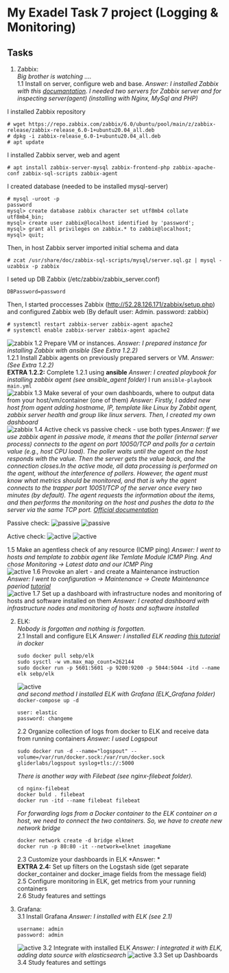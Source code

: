 My Exadel Task 7 project (Logging & Monitoring)
======================================================

Tasks
---------------

1. Zabbix:  
   *Big brother is watching  ....*  
   1.1 Install on server, configure web and base. *Answer: I installed Zabbix with this [documantation](https://www.zabbix.com/ru/download?zabbix=6.0&os_distribution=ubuntu&os_version=20.04_focal&db=mysql&ws=apache). I needed two servers for Zabbix server and for inspecting server(agent) 
   (installing with Nginx, MySql and PHP)*   

I installed Zabbix repository
```
# wget https://repo.zabbix.com/zabbix/6.0/ubuntu/pool/main/z/zabbix-release/zabbix-release_6.0-1+ubuntu20.04_all.deb
# dpkg -i zabbix-release_6.0-1+ubuntu20.04_all.deb
# apt update
```
I installed Zabbix server, web and agent
```
# apt install zabbix-server-mysql zabbix-frontend-php zabbix-apache-conf zabbix-sql-scripts zabbix-agent
```
I created database (needed to be installed mysql-server)
```
# mysql -uroot -p
password
mysql> create database zabbix character set utf8mb4 collate utf8mb4_bin;
mysql> create user zabbix@localhost identified by 'password';
mysql> grant all privileges on zabbix.* to zabbix@localhost;
mysql> quit;
```
Then, in host Zabbix server imported initial schema and data
```
# zcat /usr/share/doc/zabbix-sql-scripts/mysql/server.sql.gz | mysql -uzabbix -p zabbix
```
I seted up DB Zabbix (/etc/zabbix/zabbix_server.conf)
```
DBPassword=password
```
Then, I started proccesses Zabbix (http://52.28.126.171/zabbix/setup.php) and configured Zabbix web (By default user: Admin. password: zabbix)
```
# systemctl restart zabbix-server zabbix-agent apache2
# systemctl enable zabbix-server zabbix-agent apache2
```
![zabbix](./images/1.png)
   1.2 Prepare VM or instances. *Answer: I prepared instance for installing Zabbix with ansible (See Extra 1.2.2)*  
   1.2.1 Install Zabbix agents on previously prepared servers or VM. *Answer: (See Extra 1.2.2)*  
   **EXTRA 1.2.2:** Complete 1.2.1 using **ansible** *Answer: I created playbook for installing zabbix agent (see ansible_agent folder)* I run `ansible-playbook main.yml`  
   ![zabbix](./images/2.png)
   1.3 Make several of your own dashboards, where to output data from your host/vm/container (one of them) *Answer: Firstly, I added new host from agent adding hostname, IP, template like Linux by Zabbit agent, zabbix server health and group like linux servers. Then, I created my own dashboard*  
   ![zabbix](./images/3.png)
   1.4 Active check vs passive check - use both types.*Answer: If we use zabbix agent in passive mode, it means that the poller (internal server process) connects to the agent on port 10050/TCP and polls for a certain value (e.g., host CPU load). The poller waits until the agent on the host responds with the value. Then the server gets the value back, and the connection closes.In the active mode, all data processing is performed on the agent, without the interference of pollers. However, the agent must know what metrics should be monitored, and that is why the agent connects to the trapper port 10051/TCP of the server once every two minutes (by default). The agent requests the information about the items, and then performs the monitoring on the host and pushes the data to the server via the same TCP port. [Official documentation](https://www.zabbix.com/documentation/5.4/ru/manual/appendix/items/activepassive)*  
   
   Passive check:
   ![passive](./images/4.png)
   ![passive](./images/5.png)

   Active check:
   ![active](./images/6.png)
   ![active](./images/7.png)

   1.5 Make an agentless check of any resource (ICMP ping) *Answer: I went to hosts and template to zabbix agent like Temlate Module ICMP Ping. And chose Monitoring -> Latest data and our ICMP Ping*  
   ![active](./images/8.png)
   1.6 Provoke an alert - and create a Maintenance instruction *Answer: I went to configuration -> Maintenance -> Create Maintenance paeriod [tutorial](https://www.zabbix.com/documentation/3.0/en/manual/maintenance)*  
   ![active](./images/9.png)
   1.7 Set up a dashboard with infrastructure nodes and monitoring of hosts and software installed on them *Answer: I created dashboard with infrastructure nodes and monitoring of hosts and software installed*  


2. ELK:  
   *Nobody is forgotten and nothing is forgotten.*  
   2.1 Install and configure ELK *Answer: I installed ELK reading [this tutorial](https://elk-docker.readthedocs.io/) in docker*  
   ```
   sudo docker pull sebp/elk  
   sudo sysctl -w vm.max_map_count=262144
   sudo docker run -p 5601:5601 -p 9200:9200 -p 5044:5044 -itd --name elk sebp/elk  
   ```
   ![active](./images/10.png)  
   *and second method I installed ELK with Grafana (ELK_Grafana folder)*  
   `docker-compose up -d`  
   ```
   user: elastic
   password: changeme
   ```

   2.2 Organize collection of logs from docker to ELK and receive data from running containers *Answer: I used Logspout*  
   ```
   sudo docker run -d --name="logspout" --volume=/var/run/docker.sock:/var/run/docker.sock gliderlabs/logspout syslog+tls://:5000
   ```
   *There is another way with Filebeat (see nginx-filebeat folder).*  
   ```
   cd nginx-filebeat
   docker buld . filebeat
   docker run -itd --name filebeat filebeat
   ```
   *For forwarding logs from a Docker container to the ELK container on a host, we need to connect the two containers. So, we have to create new network bridge*  
   ```
   docker network create -d bridge elknet
   docker run -p 80:80 -it --network=elknet imageName
   ```
   2.3 Customize your dashboards in ELK *Answer: *  
   **EXTRA 2.4:** Set up filters on the Logstash side (get separate docker_container and docker_image fields from the message field)  
   2.5 Configure monitoring in ELK, get metrics from your running containers  
   2.6 Study features and settings  


3. Grafana:  
   3.1 Install Grafana *Answer: I installed with ELK (see 2.1)*
   ```
   username: admin
   password: admin
   ```  
   ![active](./images/11.png)
   3.2 Integrate with installed ELK *Answer: I integrated it with ELK, adding data source with elasticsearch*
   ![active](./images/12.png) 
   3.3 Set up Dashboards  
   3.4 Study features and settings  
